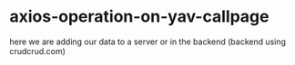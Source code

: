 # axios-operation-on-yav-callpage 
here we are adding our data to a server or in the backend (backend using crudcrud.com)
